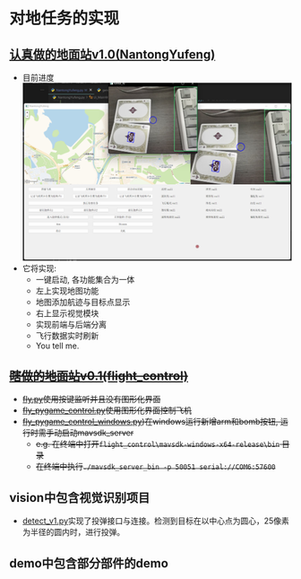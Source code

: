 # 对地任务的实现  
## [认真做的地面站v1.0(NantongYufeng)](NantongYufeng)  
- 目前进度 ![进度00](process.png)  
- 它将实现:  
  - 一键启动, 各功能集合为一体  
  - 左上实现地图功能  
  - 地图添加航迹与目标点显示  
  - 右上显示视觉模块  
  - 实现前端与后端分离  
  - 飞行数据实时刷新  
  - You tell me.  
## ~~[瞎做的地面站v0.1(flight_control)](flight_control)~~  
- ~~[fly.py](flight_control/fly.py)使用按键监听并且没有图形化界面~~  
- ~~[fly_pygame_control.py](flight_control/fly_pygame_control.py)使用图形化界面控制飞机~~
- ~~[fly_pygame_control_windows.py](flight_control/fly_pygame_control_windows.py))在windows运行新增arm和bomb按钮, 运行时需手动启动mavsdk_server~~
  - ~~e.g. 在终端中打开`flight_control\mavsdk-windows-x64-release\bin` 目录~~
  - ~~在终端中执行```./mavsdk_server_bin -p 50051 serial://COM6:57600```~~ 
## vision中包含视觉识别项目
- [detect_v1.py](vision/detect_v1.py)实现了投弹接口与连接。检测到目标在以中心点为圆心，25像素为半径的圆内时，进行投弹。  
## demo中包含部分部件的demo  
